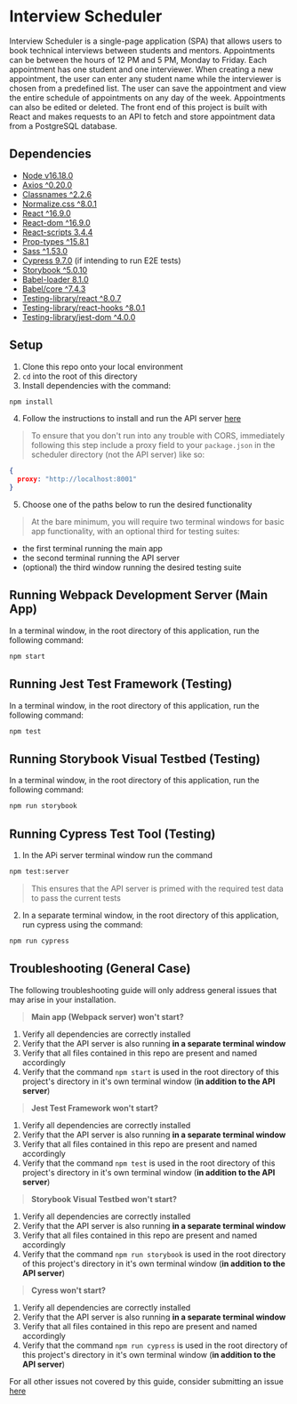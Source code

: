 # Interview Scheduler

Interview Scheduler is a single-page application (SPA) that allows users to book technical interviews between students and mentors. Appointments can be between the hours of 12 PM and 5 PM, Monday to Friday. Each appointment has one student and one interviewer. When creating a new appointment, the user can enter any student name while the interviewer is chosen from a predefined list. The user can save the appointment and view the entire schedule of appointments on any day of the week. Appointments can also be edited or deleted. The front end of this project is built with React and makes requests to an API to fetch and store appointment data from a PostgreSQL database.

## Dependencies
- [Node v16.18.0](https://nodejs.org/en)
- [Axios ^0.20.0](https://www.npmjs.com/package/axios)
- [Classnames ^2.2.6](https://www.npmjs.com/package/classnames)
- [Normalize.css ^8.0.1](https://www.npmjs.com/package/normalize.css)
- [React ^16.9.0](https://www.npmjs.com/package/react)
- [React-dom ^16.9.0](https://www.npmjs.com/package/react-dom)
- [React-scripts 3.4.4](https://www.npmjs.com/package/react-scripts)
- [Prop-types ^15.8.1](https://www.npmjs.com/package/prop-types)
- [Sass ^1.53.0](https://www.npmjs.com/package/sass)
- [Cypress 9.7.0](https://www.npmjs.com/package/cypress) (if intending to run E2E tests)
- [Storybook ^5.0.10](https://storybook.js.org/)
- [Babel-loader 8.1.0](https://www.npmjs.com/package/babel-loader)
- [Babel/core ^7.4.3](https://www.npmjs.com/package/@babel/core)
- [Testing-library/react ^8.0.7](https://www.npmjs.com/package/@testing-library/react)
- [Testing-library/react-hooks ^8.0.1](https://www.npmjs.com/package/@testing-library/react-hooks)
- [Testing-library/jest-dom ^4.0.0](https://www.npmjs.com/package/@testing-library/jest-dom)


## Setup

1. Clone this repo onto your local environment
2. `cd` into the root of this directory
3. Install dependencies with the command:  
```sh
npm install
```
4. Follow the instructions to install and run the API server [here](https://github.com/MediumChaiLatte2Sugars/scheduler-api)

> To ensure that you don't run into any trouble with CORS, immediately following this step include a proxy field to your `package.json` in the scheduler directory (not the API server) like so:

```json
{
  proxy: "http://localhost:8001"
}
```
5. Choose one of the paths below to run the desired functionality 
> At the bare minimum, you will require two terminal windows for basic app functionality, with an optional third for testing suites:
- the first terminal running the main app
- the second terminal running the API server
- (optional) the third window running the desired testing suite

## Running Webpack Development Server (Main App)
In a terminal window, in the root directory of this application, run the following command:

```sh
npm start
```

## Running Jest Test Framework (Testing)
In a terminal window, in the root directory of this application, run the following command:

```sh
npm test
```

## Running Storybook Visual Testbed (Testing)
In a terminal window, in the root directory of this application, run the following command:

```sh
npm run storybook
```

## Running Cypress Test Tool (Testing)

1. In the APi server terminal window run the command 
```sh
npm test:server
```
> This ensures that the API server is primed with the required test data to pass the current tests
2. In a separate terminal window, in the root directory of this application, run cypress using the command:

```sh
npm run cypress
```

## Troubleshooting (General Case)

The following troubleshooting guide will only address general issues that may arise in your installation.

> **Main app (Webpack server) won't start?**
1. Verify all dependencies are correctly installed
2. Verify that the API server is also running **in a separate terminal window**
3. Verify that all files contained in this repo are present and named accordingly
4. Verify that the command `npm start` is used in the root directory of this project's directory in it's own terminal window (**in addition to the API server**)

>**Jest Test Framework won't start?**
1. Verify all dependencies are correctly installed
2. Verify that the API server is also running **in a separate terminal window**
3. Verify that all files contained in this repo are present and named accordingly
4. Verify that the command `npm test` is used in the root directory of this project's directory in it's own terminal window (**in addition to the API server**)

>**Storybook Visual Testbed won't start?**
1. Verify all dependencies are correctly installed
2. Verify that the API server is also running **in a separate terminal window**
3. Verify that all files contained in this repo are present and named accordingly
4. Verify that the command `npm run storybook` is used in the root directory of this project's directory in it's own terminal window (**in addition to the API server**)

>**Cyress won't start?**
1. Verify all dependencies are correctly installed
2. Verify that the API server is also running **in a separate terminal window**
3. Verify that all files contained in this repo are present and named accordingly
4. Verify that the command `npm run cypress` is used in the root directory of this project's directory in it's own terminal window (**in addition to the API server**)

For all other issues not covered by this guide, consider submitting an issue [here](https://github.com/MediumChaiLatte2Sugars/scheduler/issues)

